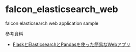 # falcon_elasticsearch_web
falcon elasticsearch web application sample

参考資料
- [FlaskとElasticsearchとPandasを使った簡易なWebアプリ](http://www.mwsoft.jp/programming/numpy/flask_es_pandas.html)
